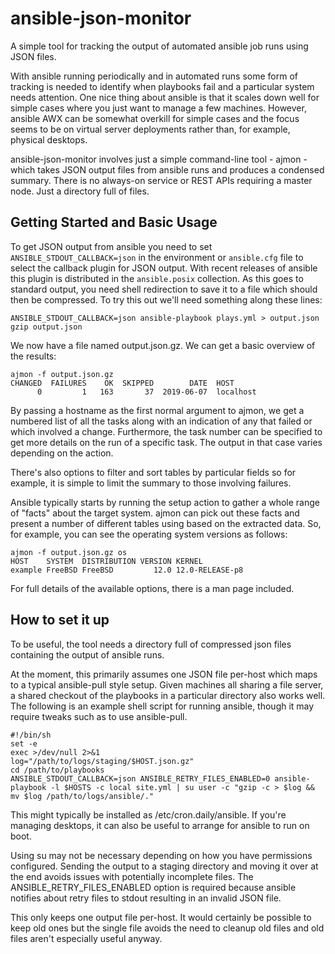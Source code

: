 # ansible-json-monitor

A simple tool for tracking the output of automated ansible job runs using JSON
files.

With ansible running periodically and in automated runs some form of tracking
is needed to identify when playbooks fail and a particular system needs
attention. One nice thing about ansible is that it scales down well for simple
cases where you just want to manage a few machines. However, ansible AWX can be
somewhat overkill for simple cases and the focus seems to be on virtual server
deployments rather than, for example, physical desktops.

ansible-json-monitor involves just a simple command-line tool - ajmon - which
takes JSON output files from ansible runs and produces a condensed summary.
There is no always-on service or REST APIs requiring a master node. Just a
directory full of files.

## Getting Started and Basic Usage

To get JSON output from ansible you need to set `ANSIBLE_STDOUT_CALLBACK=json`
in the environment or `ansible.cfg` file to select the callback plugin for JSON
output. With recent releases of ansible this plugin is distributed in the
`ansible.posix` collection. As this goes to standard output, you need shell
redirection to save it to a file which should then be compressed. To try this
out we'll need something along these lines:

    ANSIBLE_STDOUT_CALLBACK=json ansible-playbook plays.yml > output.json
    gzip output.json

We now have a file named output.json.gz. We can get a basic overview of the results:

    ajmon -f output.json.gz
    CHANGED  FAILURES    OK  SKIPPED        DATE  HOST
          0         1   163       37  2019-06-07  localhost

By passing a hostname as the first normal argument to ajmon, we get a numbered
list of all the tasks along with an indication of any that failed or which
involved a change. Furthermore, the task number can be specified to get more
details on the run of a specific task. The output in that case varies depending
on the action.

There's also options to filter and sort tables by particular fields so for
example, it is simple to limit the summary to those involving failures.

Ansible typically starts by running the setup action to gather a whole range of
"facts" about the target system. ajmon can pick out these facts and present a
number of different tables using based on the extracted data. So, for example, you
can see the operating system versions as follows:

    ajmon -f output.json.gz os
    HOST    SYSTEM  DISTRIBUTION VERSION KERNEL
    example FreeBSD FreeBSD         12.0 12.0-RELEASE-p8

For full details of the available options, there is a man page included.

## How to set it up

To be useful, the tool needs a directory full of compressed json files
containing the output of ansible runs.

At the moment, this primarily assumes one JSON file per-host which maps to a
typical ansible-pull style setup. Given machines all sharing a file server, a
shared checkout of the playbooks in a particular directory also works well. The
following is an example shell script for running ansible, though it may require
tweaks such as to use ansible-pull.

    #!/bin/sh
    set -e
    exec >/dev/null 2>&1
    log="/path/to/logs/staging/$HOST.json.gz"
    cd /path/to/playbooks
    ANSIBLE_STDOUT_CALLBACK=json ANSIBLE_RETRY_FILES_ENABLED=0 ansible-playbook -l $HOSTS -c local site.yml | su user -c "gzip -c > $log && mv $log /path/to/logs/ansible/."

This might typically be installed as /etc/cron.daily/ansible. If you're managing
desktops, it can also be useful to arrange for ansible to run on boot.

Using su may not be necessary depending on how you have permissions configured.
Sending the output to a staging directory and moving it over at the end avoids
issues with potentially incomplete files. The ANSIBLE_RETRY_FILES_ENABLED
option is required because ansible notifies about retry files to stdout
resulting in an invalid JSON file.

This only keeps one output file per-host. It would certainly be possible to
keep old ones but the single file avoids the need to cleanup old files and old
files aren't especially useful anyway.

